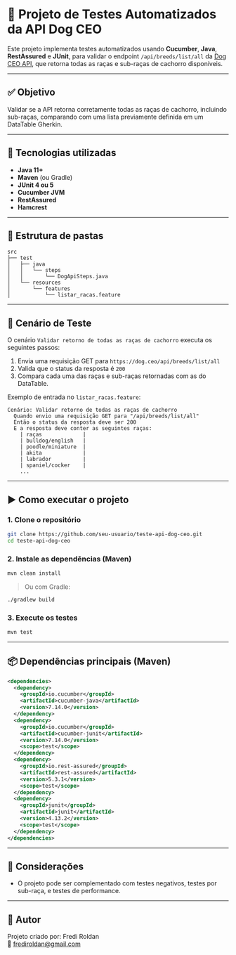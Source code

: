 
# 🐶 Projeto de Testes Automatizados da API Dog CEO

Este projeto implementa testes automatizados usando **Cucumber**, **Java**, **RestAssured** e **JUnit**, para validar o endpoint `/api/breeds/list/all` da [Dog CEO API](https://dog.ceo/dog-api/), que retorna todas as raças e sub-raças de cachorro disponíveis.

---

## ✅ Objetivo

Validar se a API retorna corretamente todas as raças de cachorro, incluindo sub-raças, comparando com uma lista previamente definida em um DataTable Gherkin.

---

## 🧱 Tecnologias utilizadas

- **Java 11+**
- **Maven** (ou Gradle)
- **JUnit 4 ou 5**
- **Cucumber JVM**
- **RestAssured**
- **Hamcrest**

---

## 📁 Estrutura de pastas

```
src
├── test
│   ├── java
│   │   └── steps
│   │       └── DogApiSteps.java
│   └── resources
│       └── features
│           └── listar_racas.feature
```

---

## 🧪 Cenário de Teste

O cenário `Validar retorno de todas as raças de cachorro` executa os seguintes passos:

1. Envia uma requisição GET para `https://dog.ceo/api/breeds/list/all`
2. Valida que o status da resposta é `200`
3. Compara cada uma das raças e sub-raças retornadas com as do DataTable.

Exemplo de entrada no `listar_racas.feature`:

```gherkin
Cenário: Validar retorno de todas as raças de cachorro
  Quando envio uma requisição GET para "/api/breeds/list/all"
  Então o status da resposta deve ser 200
  E a resposta deve conter as seguintes raças:
    | raças             |
    | bulldog/english   |
    | poodle/miniature  |
    | akita             |
    | labrador          |
    | spaniel/cocker    |
    ...
```

---

## ▶️ Como executar o projeto

### 1. Clone o repositório

```bash
git clone https://github.com/seu-usuario/teste-api-dog-ceo.git
cd teste-api-dog-ceo
```

### 2. Instale as dependências (Maven)

```bash
mvn clean install
```

> Ou com Gradle:

```bash
./gradlew build
```

### 3. Execute os testes

```bash
mvn test
```

---

## 📦 Dependências principais (Maven)

```xml
<dependencies>
  <dependency>
    <groupId>io.cucumber</groupId>
    <artifactId>cucumber-java</artifactId>
    <version>7.14.0</version>
  </dependency>
  <dependency>
    <groupId>io.cucumber</groupId>
    <artifactId>cucumber-junit</artifactId>
    <version>7.14.0</version>
    <scope>test</scope>
  </dependency>
  <dependency>
    <groupId>io.rest-assured</groupId>
    <artifactId>rest-assured</artifactId>
    <version>5.3.1</version>
    <scope>test</scope>
  </dependency>
  <dependency>
    <groupId>junit</groupId>
    <artifactId>junit</artifactId>
    <version>4.13.2</version>
    <scope>test</scope>
  </dependency>
</dependencies>
```

---

## 📝 Considerações

- O projeto pode ser complementado com testes negativos, testes por sub-raça, e testes de performance.

---

## 📌 Autor

Projeto criado por: Fredi Roldan  
📧 frediroldan@gmail.com
